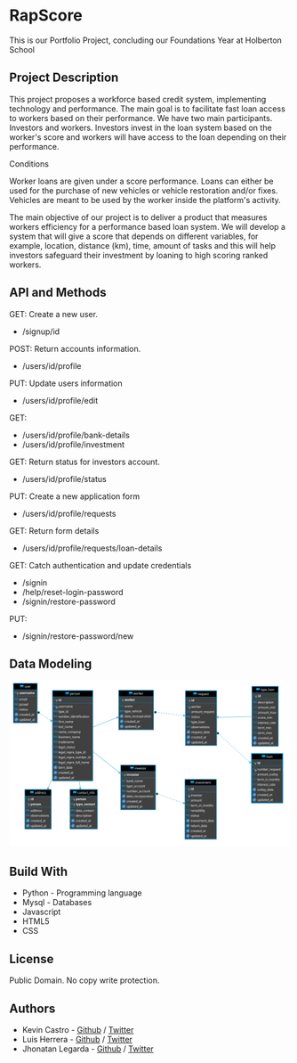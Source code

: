 # RapScore

This is our Portfolio Project, concluding our Foundations Year at Holberton School

## Project Description

<p>This project proposes a workforce based credit system, implementing technology and performance. The main goal is to facilitate fast loan access to workers based on their performance. We have two main participants. Investors and workers. Investors invest in the loan system based on the worker's score and workers will have access to the loan depending on their performance.</p>

<p>Conditions</p>

<p>Worker loans are given under a score performance. Loans can either be used for the purchase of new vehicles or vehicle restoration and/or fixes. Vehicles are meant to be used by the worker inside the platform's activity.</p>

<p>The main objective of our project is to deliver a product that measures workers efficiency for a performance based loan system. We will develop a system that will give a score that depends on different variables, for example, location, distance (km), time, amount of tasks and this will help investors safeguard their investment by loaning to high scoring ranked workers.</p>

## API and Methods
 
GET: Create a new user.
* /signup/id

POST: Return accounts information.
* /users/id/profile

PUT: Update users information
* /users/id/profile/edit

GET:
* /users/id/profile/bank-details
* /users/id/profile/investment

GET: Return status for investors account.
* /users/id/profile/status

PUT: Create a new application form
* /users/id/profile/requests

GET: Return form details
* /users/id/profile/requests/loan-details

GET: Catch authentication and update credentials
* /signin
* /help/reset-login-password
* /signin/restore-password

PUT:
* /signin/restore-password/new

## Data Modeling

![](img/modelo_entidad_relacionDB.png)

## Build With

* Python - Programming language
* Mysql - Databases
* Javascript
* HTML5
* CSS

## License

Public Domain. No copy write protection.

## Authors
* Kevin Castro - [Github](https://github.com/KevinCastroP) / [Twitter](https://twitter.com/ccali_k)  
* Luis Herrera - [Github](https://github.com/lh1008) / [Twitter](https://twitter.com/lh1008)
* Jhonatan Legarda - [Github](https://github.com/steven-cruz) / [Twitter](https://twitter.com/JhonatanLegarda
)